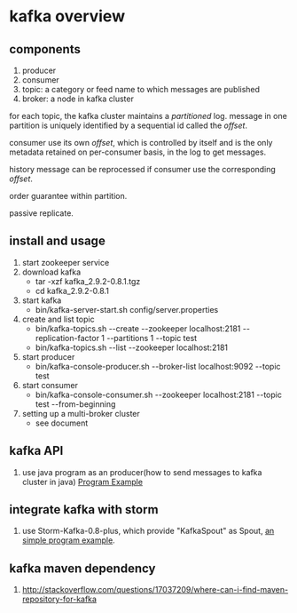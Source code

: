 # kafka overview
## components
1. producer
2. consumer
3. topic: a category or feed name to which messages are published
4. broker: a node in kafka cluster

for each topic, the kafka cluster maintains a _partitioned_ log. message in one partition is uniquely identified by a sequential id called the _offset_.

consumer use its own _offset_, which is controlled by itself and is the only metadata retained on per-consumer basis, in the log to get messages.

history message can be reprocessed if consumer use the corresponding _offset_.

order guarantee within partition.

passive replicate.


## install and usage
1. start zookeeper service
2. download kafka
    * tar -xzf kafka_2.9.2-0.8.1.tgz
    * cd kafka_2.9.2-0.8.1
3. start kafka
    * bin/kafka-server-start.sh config/server.properties
4. create and list topic
    * bin/kafka-topics.sh --create --zookeeper localhost:2181 --replication-factor 1 --partitions 1 --topic test
    * bin/kafka-topics.sh --list --zookeeper localhost:2181
5. start producer
    * bin/kafka-console-producer.sh --broker-list localhost:9092 --topic test
6. start consumer
    * bin/kafka-console-consumer.sh --zookeeper localhost:2181 --topic test --from-beginning
7. setting up a multi-broker cluster
    * see document

## kafka API
1. use java program as an producer(how to send messages to kafka cluster in java) [Program Example](https://cwiki.apache.org/confluence/display/KAFKA/0.8.0+Producer+Example)

## integrate kafka with storm
1. use Storm-Kafka-0.8-plus, which provide "KafkaSpout" as Spout, [an simple program example](http://blog.csdn.net/xeseo/article/details/18615761).

## kafka maven dependency
1. http://stackoverflow.com/questions/17037209/where-can-i-find-maven-repository-for-kafka
